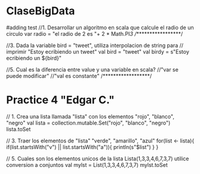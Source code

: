 # ClaseBigData
#adding test
//1. Desarrollar un algoritmo en scala que calcule el radio de un circulo
var radio = "el radio de 2 es "+ 2 * Math.PI*3
/******************/

//3. Dada la variable bird = "tweet", utiliza interpolacion de string para
//   imprimir "Estoy ecribiendo un tweet"
val bird = "tweet"
val birdy = s"Estoy ecribiendo un ${bird}"

//5. Cual es la diferencia entre value y una variable en scala?
     //"var se puede modificar"
     //"val es constante"
/******************/

# Practice 4 "Edgar C." 
// 1. Crea una lista llamada "lista" con los elementos "rojo", "blanco", "negro"
val lista = collection.mutable.Set("rojo", "blanco", "negro")
lista.toSet


// 3. Traer los elementos de "lista" "verde", "amarillo", "azul"
for(list <- lista){
    if(list.startsWith("v") || list.startsWith("a")){
        println(s"$list")
    }
}


// 5. Cuales son los elementos unicos de la lista Lista(1,3,3,4,6,7,3,7) utilice conversion a conjuntos
val mylst = List(1,3,3,4,6,7,3,7)
mylst.toSet